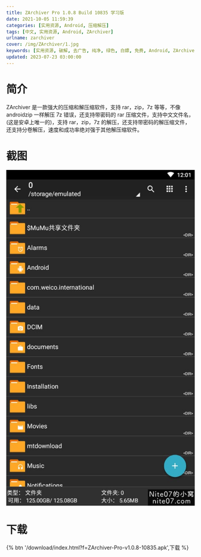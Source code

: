 ```yaml
---
title: ZArchiver Pro 1.0.8 Build 10835 学习版
date: 2021-10-05 11:59:39
categories: [实用资源, Android, 压缩解压]
tags: [中文, 实用资源, Android, ZArchiver]
urlname: zarchiver
cover: /img/ZArchiver/1.jpg
keywords: [实用资源, 破解, 去广告, 纯净, 绿色, 白嫖, 免费, Android, ZArchiver]
updated: 2023-07-23 03:00:00
---
```


# 简介

ZArchiver 是一款强大的压缩和解压缩软件，支持 rar，zip，7z 等等，不像 androidzip 一样解压 7z 错误，还支持带密码的 rar 压缩文件，支持中文文件名，(这是安卓上唯一的)，支持 rar，zip，7z 的解压，还支持带密码的解压缩文件，还支持分卷解压，速度和成功率绝对强于其他解压缩软件。

# 截图

![](/img/ZArchiver/2.jpg)

# 下载

{% btn '/download/index.html?f=ZArchiver-Pro-v1.0.8-10835.apk',下载 %}
